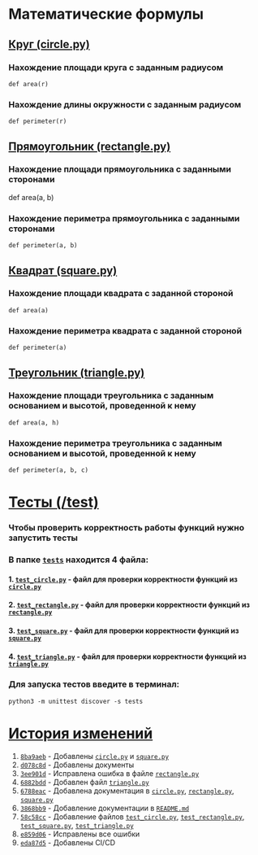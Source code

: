 # Математические формулы

## [Круг (circle.py)](https://github.com/ogrock3t/geometric_lib/blob/new_features_464914/circle.py)
### Нахождение площади круга с заданным радиусом
`def area(r)`
### Нахождение длины окружности с заданным радиусом
`def perimeter(r)`

## [Прямоугольник (rectangle.py)](https://github.com/ogrock3t/geometric_lib/blob/new_features_464914/rectangle.py)
### Нахождение площади прямоугольника с заданными сторонами
def area(a, b)
### Нахождение периметра прямоугольника с заданными сторонами
`def perimeter(a, b)`

## [Квадрат (square.py)](https://github.com/ogrock3t/geometric_lib/blob/new_features_464914/square.py)
### Нахождение площади квадрата с заданной стороной
`def area(a)`
### Нахождение периметра квадрата с заданной стороной
`def perimeter(a)`

## [Треугольник (triangle.py)](https://github.com/ogrock3t/geometric_lib/blob/new_features_464914/triangle.py)
### Нахождение площади треугольника с заданным основанием и высотой, проведенной к нему
`def area(a, h)`
### Нахождение периметра треугольника с заданным основанием и высотой, проведенной к нему
`def perimeter(a, b, c)`


# [Тесты (/test)](https://github.com/ogrock3t/geometric_lib/tree/new_features_464914/tests)
### Чтобы проверить корректность работы функций нужно запустить тесты

### В папке [`tests`](https://github.com/ogrock3t/geometric_lib/tree/new_features_464914/tests) находится 4 файла:
#### 1. [`test_circle.py`](https://github.com/ogrock3t/geometric_lib/blob/new_features_464914/tests/test_circle.py) - файл для проверки корректности функций из [`circle.py`](https://github.com/ogrock3t/geometric_lib/blob/new_features_464914/circle.py)
#### 2. [`test_rectangle.py`](https://github.com/ogrock3t/geometric_lib/blob/new_features_464914/tests/test_rectangle.py) - файл для проверки корректности функций из [`rectangle.py`](https://github.com/ogrock3t/geometric_lib/blob/new_features_464914/rectangle.py)
#### 3. [`test_square.py`](https://github.com/ogrock3t/geometric_lib/blob/new_features_464914/tests/test_square.py) - файл для проверки корректности функций из [`square.py`](https://github.com/ogrock3t/geometric_lib/blob/new_features_464914/square.py)
#### 4. [`test_triangle.py`](https://github.com/ogrock3t/geometric_lib/blob/new_features_464914/tests/test_triangle.py) - файл для проверки корректности функций из [`triangle.py`](https://github.com/ogrock3t/geometric_lib/blob/new_features_464914/triangle.py)


### Для запуска тестов введите в терминал:
`python3 -m unittest discover -s tests`

# [История изменений](https://github.com/ogrock3t/geometric_lib/commits/new_features_464914/)
1. [`8ba9aeb`](https://github.com/ogrock3t/geometric_lib/commit/8ba9aeb3cea847b63a91ac378a2a6db758682460) - Добавлены [`circle.py`](https://github.com/ogrock3t/geometric_lib/blob/new_features_464914/circle.py) и [`square.py`](https://github.com/ogrock3t/geometric_lib/blob/new_features_464914/square.py)
2. [`d078c8d`](https://github.com/ogrock3t/geometric_lib/commit/d078c8d9ee6155f3cb0e577d28d337b791de28e2) - Добавлены документы
3. [`3ee901d`](https://github.com/ogrock3t/geometric_lib/commit/3ee901d8a519f9a0322bf9b78acd437efe6e0f29) - Исправлена ошибка в файле [`rectangle.py`](https://github.com/ogrock3t/geometric_lib/blob/new_features_464914/rectangle.py)
4. [`6882bdd`](https://github.com/ogrock3t/geometric_lib/commit/6882bdd72d11567eccb2be2b668bed10721acfda) - Добавлен файл [`triangle.py`](https://github.com/ogrock3t/geometric_lib/blob/new_features_464914/triangle.py)
5. [`6788eac`](https://github.com/ogrock3t/geometric_lib/commit/6788eacc8ac97780226f085e5e6e6ef17165c3eb) - Добавлена документация в [`circle.py`](https://github.com/ogrock3t/geometric_lib/blob/new_features_464914/circle.py), [`rectangle.py`](https://github.com/ogrock3t/geometric_lib/blob/new_features_464914/rectangle.py), [`square.py`](https://github.com/ogrock3t/geometric_lib/blob/new_features_464914/square.py)
6. [`3868bb9`](https://github.com/ogrock3t/geometric_lib/commit/3868bb91a1f51ec5d2b5e6010dba2c6da93e7308) - Добавление документации в [`README.md`](https://github.com/ogrock3t/geometric_lib/blob/new_features_464914/docs/README.md)
7. [`58c58cc`](https://github.com/ogrock3t/geometric_lib/commit/58c58cc059ef3916a9d48738f1febece117eb605) - Добавление файлов [`test_circle.py`](https://github.com/ogrock3t/geometric_lib/blob/new_features_464914/tests/test_circle.py), [`test_rectangle.py`](https://github.com/ogrock3t/geometric_lib/blob/new_features_464914/tests/test_rectangle.py), [`test_square.py`](https://github.com/ogrock3t/geometric_lib/blob/new_features_464914/tests/test_square.py), [`test_triangle.py`](https://github.com/ogrock3t/geometric_lib/blob/new_features_464914/tests/test_triangle.py)
8. [`e859d06`](https://github.com/ogrock3t/geometric_lib/commit/e859d06b52a68b276122ddf7b30026c1e65f30fe) - Исправлены все ошибки
9. [`eda87d5`](https://github.com/ogrock3t/geometric_lib/commit/eda87d55284e8fc21315a0a4ea68af030a592daa) - Добавлены CI/CD